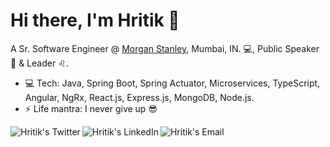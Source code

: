 # Hi there, I'm Hritik 👋

A Sr. Software Engineer @ [Morgan Stanley](https://www.morganstanley.com/), Mumbai, IN. :computer:, Public Speaker :microphone: & Leader :leo:.

- :computer: Tech: Java, Spring Boot, Spring Actuator, Microservices, TypeScript, Angular, NgRx, React.js, Express.js, MongoDB, Node.js.
- ⚡ Life mantra: I never give up :sunglasses:

<a href="https://twitter.com/hrit_ikkumar">
  <img align="left" alt="Hritik's Twitter" src="https://img.icons8.com/fluency/48/000000/twitter.png"/>
</a>

<a href="https://www.linkedin.com/in/hritik-kumar/">
  <img align="left" alt="Hritik's LinkedIn" src="https://img.icons8.com/dusk/51/000000/linkedin.png"/>
</a>

<a href="mailto:hritix@gmail.com">
  <img align="left" alt="Hritik's Email" src="https://img.icons8.com/dusk/51/000000/google-plus.png"/>
</a>
<!--
**hrit-ikkumar/hrit-ikkumar** is a ✨ _special_ ✨ repository because its `README.md` (this file) appears on your GitHub profile.

Here are some ideas to get you started:

- 🔭 I’m currently working on ...
- 🌱 I’m currently learning ...
- 👯 I’m looking to collaborate on ...
- 🤔 I’m looking for help with ...
- 💬 Ask me about ...
- 📫 How to reach me: ...
- 😄 Pronouns: ...
- ⚡ Fun fact: ...
-->
